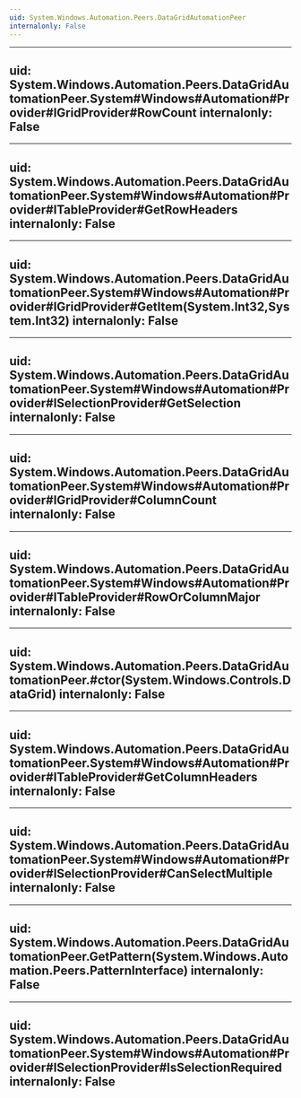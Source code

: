 ```yaml
---
uid: System.Windows.Automation.Peers.DataGridAutomationPeer
internalonly: False
---
```


---
uid: System.Windows.Automation.Peers.DataGridAutomationPeer.System#Windows#Automation#Provider#IGridProvider#RowCount
internalonly: False
---

---
uid: System.Windows.Automation.Peers.DataGridAutomationPeer.System#Windows#Automation#Provider#ITableProvider#GetRowHeaders
internalonly: False
---

---
uid: System.Windows.Automation.Peers.DataGridAutomationPeer.System#Windows#Automation#Provider#IGridProvider#GetItem(System.Int32,System.Int32)
internalonly: False
---

---
uid: System.Windows.Automation.Peers.DataGridAutomationPeer.System#Windows#Automation#Provider#ISelectionProvider#GetSelection
internalonly: False
---

---
uid: System.Windows.Automation.Peers.DataGridAutomationPeer.System#Windows#Automation#Provider#IGridProvider#ColumnCount
internalonly: False
---

---
uid: System.Windows.Automation.Peers.DataGridAutomationPeer.System#Windows#Automation#Provider#ITableProvider#RowOrColumnMajor
internalonly: False
---

---
uid: System.Windows.Automation.Peers.DataGridAutomationPeer.#ctor(System.Windows.Controls.DataGrid)
internalonly: False
---

---
uid: System.Windows.Automation.Peers.DataGridAutomationPeer.System#Windows#Automation#Provider#ITableProvider#GetColumnHeaders
internalonly: False
---

---
uid: System.Windows.Automation.Peers.DataGridAutomationPeer.System#Windows#Automation#Provider#ISelectionProvider#CanSelectMultiple
internalonly: False
---

---
uid: System.Windows.Automation.Peers.DataGridAutomationPeer.GetPattern(System.Windows.Automation.Peers.PatternInterface)
internalonly: False
---

---
uid: System.Windows.Automation.Peers.DataGridAutomationPeer.System#Windows#Automation#Provider#ISelectionProvider#IsSelectionRequired
internalonly: False
---
